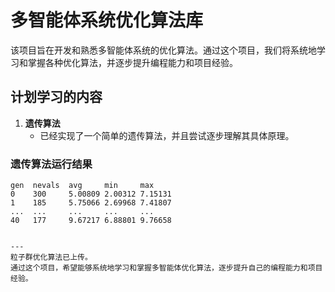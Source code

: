 # 多智能体系统优化算法库

该项目旨在开发和熟悉多智能体系统的优化算法。通过这个项目，我们将系统地学习和掌握各种优化算法，并逐步提升编程能力和项目经验。

## 计划学习的内容

1. **遗传算法**
   - 已经实现了一个简单的遗传算法，并且尝试逐步理解其具体原理。
   
### 遗传算法运行结果

```plaintext
gen  nevals  avg     min     max
0    300     5.00809 2.00312 7.15131
1    185     5.75066 2.69968 7.41807
...  ...     ...     ...     ...
40   177     9.67217 6.88801 9.76658


---
粒子群优化算法已上传。
通过这个项目，希望能够系统地学习和掌握多智能体优化算法，逐步提升自己的编程能力和项目经验。
